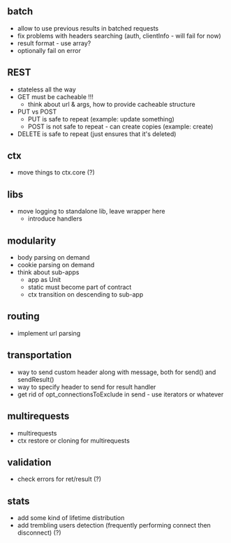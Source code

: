 ## batch

* allow to use previous results in batched requests
* fix problems with headers searching (auth, clientInfo - will fail for now)
* result format - use array?
* optionally fail on error

## REST

* stateless all the way
* GET must be cacheable !!!
	* think about url & args, how to provide cacheable structure
* PUT vs POST
	* PUT is safe to repeat (example: update something)
	* POST is not safe to repeat - can create copies (example: create)
* DELETE is safe to repeat (just ensures that it's deleted)

## ctx

* move things to ctx.core (?)

## libs

* move logging to standalone lib, leave wrapper here
	* introduce handlers

## modularity

* body parsing on demand
* cookie parsing on demand
* think about sub-apps
	* app as Unit
	* static must become part of contract
	* ctx transition on descending to sub-app

## routing

* implement url parsing

## transportation

* way to send custom header along with message, both for send() and sendResult()
* way to specify header to send for result handler
* get rid of opt_connectionsToExclude in send - use iterators or whatever

## multirequests

* multirequests
* ctx restore or cloning for multirequests

## validation

* check errors for ret/result (?)

## stats

* add some kind of lifetime distribution
* add trembling users detection (frequently performing connect then disconnect) (?)
